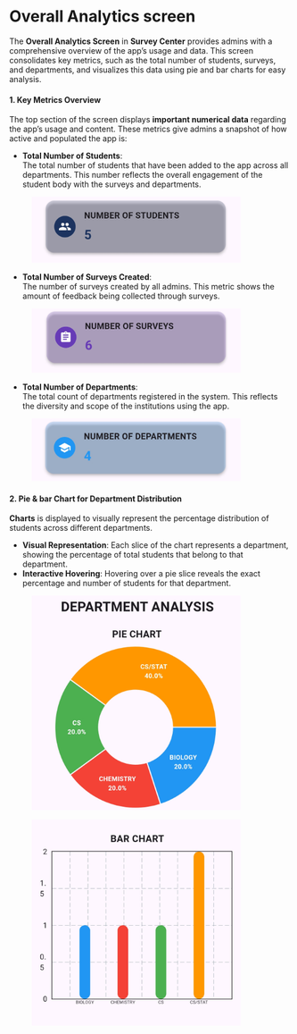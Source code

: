 # Overall Analytics screen

The **Overall Analytics Screen** in **Survey Center** provides admins with a comprehensive overview of the app’s usage and data. This screen consolidates key metrics, such as the total number of students, surveys, and departments, and visualizes this data using pie and bar charts for easy analysis.

#### 1. **Key Metrics Overview**

The top section of the screen displays **important numerical data** regarding the app’s usage and content. These metrics give admins a snapshot of how active and populated the app is:

* **Total Number of Students**:\
  The total number of students that have been added to the app across all departments. This number reflects the overall engagement of the student body with the surveys and departments.

<figure><img src=".gitbook/assets/image (11).png" alt="" width="375"><figcaption></figcaption></figure>

* **Total Number of Surveys Created**:\
  The number of surveys created by all admins. This metric shows the amount of feedback being collected through surveys.

<figure><img src=".gitbook/assets/image (12).png" alt="" width="375"><figcaption></figcaption></figure>

* **Total Number of Departments**:\
  The total count of departments registered in the system. This reflects the diversity and scope of the institutions using the app.

<figure><img src=".gitbook/assets/image (13).png" alt="" width="375"><figcaption></figcaption></figure>

#### 2. **Pie & bar Chart for Department Distribution**

**Charts** is displayed to visually represent the percentage distribution of students across different departments.

* **Visual Representation**: Each slice of the chart represents a department, showing the percentage of total students that belong to that department.
* **Interactive Hovering**: Hovering over a pie slice reveals the exact percentage and number of students for that department.

<figure><img src=".gitbook/assets/image (14).png" alt="" width="375"><figcaption></figcaption></figure>

<figure><img src=".gitbook/assets/image (15).png" alt="" width="375"><figcaption></figcaption></figure>
